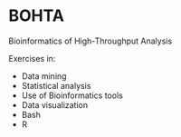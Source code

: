 # BOHTA
Bioinformatics of High-Throughput Analysis

Exercises in:
- Data mining
- Statistical analysis
- Use of Bioinformatics tools
- Data visualization
- Bash
- R
